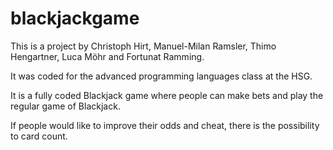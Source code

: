 # blackjackgame
This is a project by Christoph Hirt, Manuel-Milan Ramsler, Thimo Hengartner, Luca Möhr and Fortunat Ramming.

It was coded for the advanced programming languages class at the HSG.

It is a fully coded Blackjack game where people can make bets and play the regular game of Blackjack.

If people would like to improve their odds and cheat, there is the possibility to card count.
